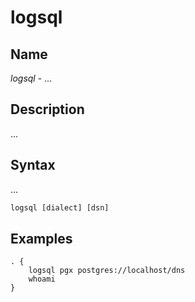 # logsql

## Name

*logsql* - ...

## Description

...

## Syntax

...

```txt
logsql [dialect] [dsn]
```

## Examples

```corefile
. {
    logsql pgx postgres://localhost/dns
    whoami
}
```
